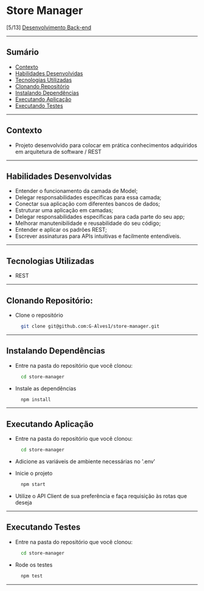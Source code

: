 # Store Manager
[5/13] [Desenvolvimento Back-end](https://github.com/G-Alves1/Trybe/tree/main/03_Desenvolvimento-Back-end)

---

## Sumário

- [Contexto](#contexto)
- [Habilidades Desenvolvidas](#habilidades-desenvolvidas)
- [Tecnologias Utilizadas](#tecnologias-utilizadas)
- [Clonando Repositório](#clonando-repositório)
- [Instalando Dependências](#instalando-dependências)
- [Executando Aplicação](#executando-aplicação)
- [Executando Testes](#executando-testes)

---

## Contexto

* Projeto desenvolvido para colocar em prática conhecimentos adquiridos em arquitetura de software / REST

---

## Habilidades Desenvolvidas

* Entender o funcionamento da camada de Model;
* Delegar responsabilidades específicas para essa camada;
* Conectar sua aplicação com diferentes bancos de dados;
* Estruturar uma aplicação em camadas;
* Delegar responsabilidades específicas para cada parte do seu app;
* Melhorar manutenibilidade e reusabilidade do seu código;
* Entender e aplicar os padrões REST;
* Escrever assinaturas para APIs intuitivas e facilmente entendíveis.

---

## Tecnologias Utilizadas

* REST

---

## Clonando Repositório:

* Clone o repositório
  ```sh
    git clone git@github.com:G-Alves1/store-manager.git
  ```

---

## Instalando Dependências

* Entre na pasta do repositório que você clonou:
  ```sh
    cd store-manager
  ```

* Instale as dependências
  ```sh
    npm install
  ```

---

## Executando Aplicação

* Entre na pasta do repositório que você clonou:
  ```sh
    cd store-manager
  ```

* Adicione as variáveis de ambiente necessárias no '.env'

* Inicie o projeto
  ```sh
    npm start
  ```

* Utilize o API Client de sua preferência e faça requisição às rotas que deseja

---

## Executando Testes

* Entre na pasta do repositório que você clonou:
  ```sh
    cd store-manager
  ```

* Rode os testes
  ```sh
    npm test
  ```

---
